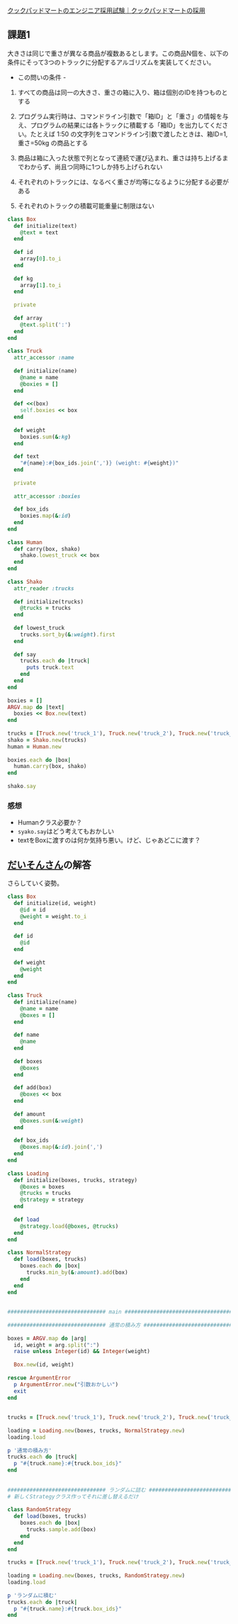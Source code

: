 
[クックパッドマートのエンジニア採用試験｜クックパッドマートの採用](https://cookpad-mart-careers.studio.site/engineer)

## 課題1

大きさは同じで重さが異なる商品が複数あるとします。この商品N個を、以下の条件にそって3つのトラックに分配するアルゴリズムを実装してください。

- この問いの条件 -

1. すべての商品は同一の大きさ、重さの箱に入り、箱は個別のIDを持つものとする

2. プログラム実行時は、コマンドライン引数で「箱ID」と「重さ」の情報を与え、プログラムの結果には各トラックに積載する「箱ID」を出力してください。たとえば 1:50 の文字列をコマンドライン引数で渡したときは、箱ID=1, 重さ=50kg の商品とする

3. 商品は箱に入った状態で列となって連続で運び込まれ、重さは持ち上げるまでわからず、尚且つ同時に1つしか持ち上げられない

4. それぞれのトラックには、なるべく重さが均等になるように分配する必要がある

5. それぞれのトラックの積載可能重量に制限はない

```rb
class Box
  def initialize(text)
    @text = text
  end
​
  def id
    array[0].to_i
  end
​
  def kg
    array[1].to_i
  end
​
  private
​
  def array
    @text.split(':')
  end
end
​
class Truck
  attr_accessor :name
​
  def initialize(name)
    @name = name
    @boxies = []
  end
​
  def <<(box)
    self.boxies << box
  end
​
  def weight
    boxies.sum(&:kg)
  end
​
  def text
    "#{name}:#{box_ids.join(',')} (weight: #{weight})"
  end
​
  private
​
  attr_accessor :boxies
​
  def box_ids
    boxies.map(&:id)
  end
end
​
class Human
  def carry(box, shako)
    shako.lowest_truck << box
  end
end
​
class Shako
  attr_reader :trucks
​
  def initialize(trucks)
    @trucks = trucks
  end
​
  def lowest_truck
    trucks.sort_by(&:weight).first
  end
​
  def say
    trucks.each do |truck|
      puts truck.text
    end
  end
end
​
boxies = []
ARGV.map do |text|
  boxies << Box.new(text)
end
​
trucks = [Truck.new('truck_1'), Truck.new('truck_2'), Truck.new('truck_3')]
shako = Shako.new(trucks)
human = Human.new
​
boxies.each do |box|
  human.carry(box, shako)
end
​
shako.say
```

### 感想

- Humanクラス必要か？
- `syako.say`はどう考えてもおかしい
- textをBoxに渡すのは何か気持ち悪い。けど、じゃあどこに渡す？


## [だいそんさん](https://twitter.com/daidai3110)の解答

さらしていく姿勢。

```rb
class Box
  def initialize(id, weight)
    @id = id 
    @weight = weight.to_i
  end
​
  def id
    @id
  end
​
  def weight
    @weight
  end
end
​
class Truck
  def initialize(name)
    @name = name
    @boxes = []
  end
​
  def name
    @name
  end
​
  def boxes
    @boxes
  end
​
  def add(box)
    @boxes << box
  end
​
  def amount
    @boxes.sum(&:weight)
  end
​
  def box_ids
    @boxes.map(&:id).join(',')
  end
end
​
class Loading
  def initialize(boxes, trucks, strategy)
    @boxes = boxes 
    @trucks = trucks 
    @strategy = strategy
  end
​
  def load
    @strategy.load(@boxes, @trucks)
  end
end
​
class NormalStrategy
  def load(boxes, trucks)
    boxes.each do |box|
      trucks.min_by(&:amount).add(box)
    end
  end
end
​
​
############################### main #############################################
​
############################### 通常の積み方 #######################################
​
boxes = ARGV.map do |arg|
  id, weight = arg.split(":")
  raise unless Integer(id) && Integer(weight)
​
  Box.new(id, weight)
​
rescue ArgumentError
  p ArgumentError.new("引数おかしい")
  exit
end
​
​
trucks = [Truck.new('truck_1'), Truck.new('truck_2'), Truck.new('truck_3')]
​
loading = Loading.new(boxes, trucks, NormalStrategy.new)
loading.load
​
p '通常の積み方'
trucks.each do |truck|
  p "#{truck.name}:#{truck.box_ids}"
end
​
​
############################### ランダムに詰む #######################################
# 新しくStrategyクラス作ってそれに差し替えるだけ
​
class RandomStrategy
  def load(boxes, trucks)
    boxes.each do |box|
      trucks.sample.add(box)
    end
  end
end
​
trucks = [Truck.new('truck_1'), Truck.new('truck_2'), Truck.new('truck_3')] # 初期化
​
loading = Loading.new(boxes, trucks, RandomStrategy.new)
loading.load
​
p 'ランダムに積む'
trucks.each do |truck|
  p "#{truck.name}:#{truck.box_ids}"
end
```
